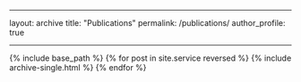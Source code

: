 <!-- ---
layout: archive
title: "Publications"
permalink: /publications/
author_profile: true
---

{% if author.googlescholar %}
You can also find my articles on <u><a href="{{author.googlescholar}}">my Google Scholar profile</a>.</u>
{% endif %}

{% include base_path %}

{% for post in site.publications reversed %}
{% include archive-single.html %}
{% endfor %} -->

---

layout: archive
title: "Publications"
permalink: /publications/
author_profile: true

---

{% include base_path %}
{% for post in site.service reversed %}
{% include archive-single.html %}
{% endfor %}
